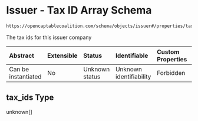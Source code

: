 # Issuer - Tax ID Array Schema

```txt
https://opencaptablecoalition.com/schema/objects/issuer#/properties/tax_ids
```

The tax ids for this issuer company

| Abstract            | Extensible | Status         | Identifiable            | Custom Properties | Additional Properties | Access Restrictions | Defined In                                                                            |
| :------------------ | :--------- | :------------- | :---------------------- | :---------------- | :-------------------- | :------------------ | :------------------------------------------------------------------------------------ |
| Can be instantiated | No         | Unknown status | Unknown identifiability | Forbidden         | Allowed               | none                | [Issuer.schema.json*](../../schema/objects/Issuer.schema.json "open original schema") |

## tax_ids Type

unknown\[]

